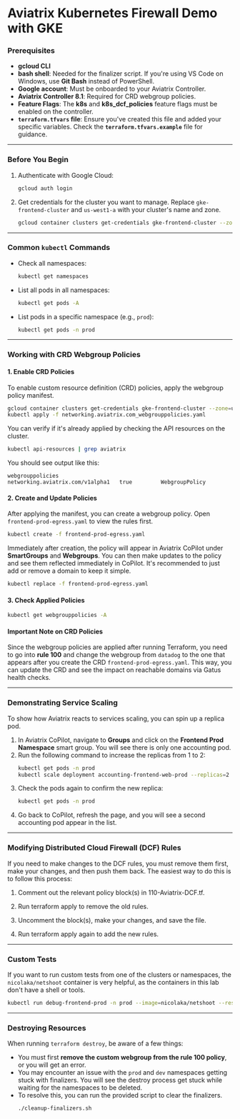 
# Aviatrix Kubernetes Firewall Demo with GKE

### Prerequisites

  * **gcloud CLI**
  * **bash shell**: Needed for the finalizer script. If you're using VS Code on Windows, use **Git Bash** instead of PowerShell.
  * **Google account**: Must be onboarded to your Aviatrix Controller.
  * **Aviatrix Controller 8.1**: Required for CRD webgroup policies.
  * **Feature Flags**: The **k8s** and **k8s\_dcf\_policies** feature flags must be enabled on the controller.
  * **`terraform.tfvars` file**: Ensure you've created this file and added your specific variables. Check the **`terraform.tfvars.example`** file for guidance.

-----

### Before You Begin

1.  Authenticate with Google Cloud:
    ```bash
    gcloud auth login
    ```
2.  Get credentials for the cluster you want to manage. Replace `gke-frontend-cluster` and `us-west1-a` with your cluster's name and zone.
    ```bash
    gcloud container clusters get-credentials gke-frontend-cluster --zone=us-west1-a
    ```

-----

### Common `kubectl` Commands

  * Check all namespaces:
    ```bash
    kubectl get namespaces
    ```
  * List all pods in all namespaces:
    ```bash
    kubectl get pods -A
    ```
  * List pods in a specific namespace (e.g., `prod`):
    ```bash
    kubectl get pods -n prod
    ```

-----

### Working with CRD Webgroup Policies

#### 1\. Enable CRD Policies

To enable custom resource definition (CRD) policies, apply the webgroup policy manifest.

```bash
gcloud container clusters get-credentials gke-frontend-cluster --zone=us-west1-a
kubectl apply -f networking.aviatrix.com_webgrouppolicies.yaml
```

You can verify if it's already applied by checking the API resources on the cluster.

```bash
kubectl api-resources | grep aviatrix
```

You should see output like this:

```
webgrouppolicies                                        networking.aviatrix.com/v1alpha1   true         WebgroupPolicy
```

#### 2\. Create and Update Policies

After applying the manifest, you can create a webgroup policy. Open `frontend-prod-egress.yaml` to view the rules first.

```bash
kubectl create -f frontend-prod-egress.yaml
```

Immediately after creation, the policy will appear in Aviatrix CoPilot under **SmartGroups** and **Webgroups**. You can then make updates to the policy and see them reflected immediately in CoPilot. It's recommended to just add or remove a domain to keep it simple.

```bash
kubectl replace -f frontend-prod-egress.yaml
```

#### 3\. Check Applied Policies

```bash
kubectl get webgrouppolicies -A
```

#### Important Note on CRD Policies

Since the webgroup policies are applied after running Terraform, you need to go into **rule 100** and change the webgroup from `datadog` to the one that appears after you create the CRD `frontend-prod-egress.yaml`. This way, you can update the CRD and see the impact on reachable domains via Gatus health checks.

-----

### Demonstrating Service Scaling

To show how Aviatrix reacts to services scaling, you can spin up a replica pod.

1.  In Aviatrix CoPilot, navigate to **Groups** and click on the **Frontend Prod Namespace** smart group. You will see there is only one accounting pod.
2.  Run the following command to increase the replicas from 1 to 2:
    ```bash
    kubectl get pods -n prod
    kubectl scale deployment accounting-frontend-web-prod --replicas=2 -n prod
    ```
3.  Check the pods again to confirm the new replica:
    ```bash
    kubectl get pods -n prod
    ```
4.  Go back to CoPilot, refresh the page, and you will see a second accounting pod appear in the list.

-----

### Modifying Distributed Cloud Firewall (DCF) Rules

If you need to make changes to the DCF rules, you must remove them first, make your changes, and then push them back.
The easiest way to do this is to follow this process:

1. Comment out the relevant policy block(s) in 110-Aviatrix-DCF.tf.

2. Run terraform apply to remove the old rules.

3. Uncomment the block(s), make your changes, and save the file.

4. Run terraform apply again to add the new rules.

-----

### Custom Tests

If you want to run custom tests from one of the clusters or namespaces, the `nicolaka/netshoot` container is very helpful, as the containers in this lab don't have a shell or tools.

```bash
kubectl run debug-frontend-prod -n prod --image=nicolaka/netshoot --restart=Never -it -- bash
```

-----

### Destroying Resources

When running `terraform destroy`, be aware of a few things:

  * You must first **remove the custom webgroup from the rule 100 policy**, or you will get an error.
  * You may encounter an issue with the `prod` and `dev` namespaces getting stuck with finalizers. You will see the destroy process get stuck while waiting for the namespaces to be deleted.
  * To resolve this, you can run the provided script to clear the finalizers.
    ```bash
    ./cleanup-finalizers.sh
    ```
